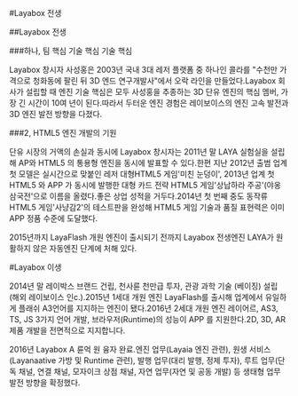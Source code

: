 #Layabox 전생



##Layabox 전생



###하나, 팀 핵심 기술 핵심 기술 핵심

Layabox 창시자 사성홍은 2003년 국내 3대 레저 플랫폼 중 하나인 콜라를 "수천만 가격으로 청화동에 팔린 뒤 3D 엔드 연구개발사"에서 오락 라인을 만들었다.Layabox 회사가 설립할 때 엔진 기술 핵심은 모두 사성홍을 추종하는 3D 단유 엔진의 핵심 멤버, 가장 긴 시간이 10여 년이 된다.따라서 두터운 엔진 경험은 레이보이스의 엔진 고속 발전과 3D 엔진 발전 방향을 다졌다.

###2, HTML5 엔진 개발의 기원

단유 시장의 거액의 손실과 동시에 Layabox 창시자는 2011년 말 LAYA 실험실을 설립해 AP와 HTML5 의 통용형 엔진을 동시에 발표할 수 있다.한편 지난 2012년 출범 업계 첫 모델은 실시간으로 맞붙인 레저 대형HTML5 게임'미친 눈덩이', 2013년 업계 첫 HTML5 와 APP 가 동시에 발행한 대형 카드 전략 HTML5 게임'상납하라 주공'(야옹 삼국전'으로 이름을 올렸다.좋은 상업 성적을 거두다.2014년 첫 번째 중도 동작류 HTML5 게임'사냥감2'의 테스트판을 완성해 HTML5 게임 기술과 품질 표현력은 이미 APP 정품 수준에 도달했다.



2015년까지 LayaFlash 개원 엔진이 출시되기 전까지 Layabox 전생엔진 LAYA가 원활하지 않은 자동엔진 단계에 처해 있다.





#Layabox 이생

2014년 말 레이박스 브랜드 건립, 천사륜 천만급 투자, 관광 과학 기술 (베이징) 설립 (해외 레이보이스 인c.).2015년 1세대 개원 엔진 LayaFlash를 출시해 업계에서 유일하게 플래쉬 A3언어를 지지하는 엔진이 됐다.2016년 2세대 개원 엔진 레이어르, AS3, TS, JS 3가지 언어 개발, 브라우저(Runtime)의 성능이 APP 를 지원한다.2D, 3D, AR 제품 개발을 전면적으로 지지합니다.



2016년 Layabox A 륜억 원 융자 완료.엔진 업무(Layaia 엔진 관련), 원생 서비스(Layanaative 가방 및 Runtime 관련), 발행 업무(대리 발행, 정제 투자), 루트 업무(단독 채널, 연결 채널, 모자이크 상점 채널, 자연 업무(자연 및 공동 개발) 등 생태형 업무 발전 방향을 확정했다.

​